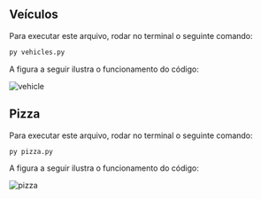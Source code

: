 ## Veículos

Para executar este arquivo, rodar no terminal o seguinte comando:

```python
py vehicles.py
```

A figura a seguir ilustra o funcionamento do código:

![vehicle](https://user-images.githubusercontent.com/64436878/174137048-cd404876-4b3b-45ac-a38b-741bf21a78fc.png)

## Pizza

Para executar este arquivo, rodar no terminal o seguinte comando:

```python
py pizza.py
```
A figura a seguir ilustra o funcionamento do código:

![pizza](https://user-images.githubusercontent.com/64436878/174137013-49b37416-8319-4567-b0fa-ae1ad7bcc9c0.png)
